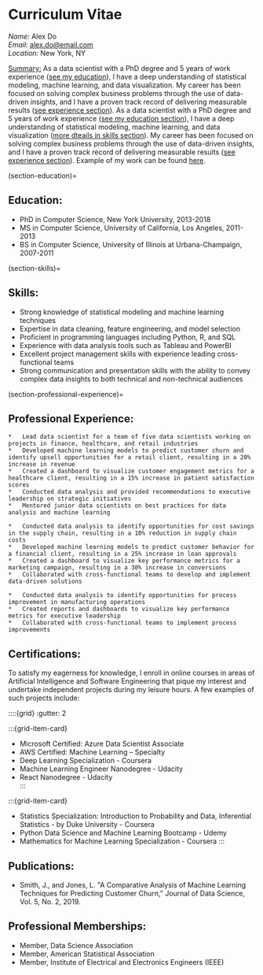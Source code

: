 # Curriculum Vitae

_Name:_ Alex Do   
_Email:_ alex.do@email.com   
_Location:_ New York, NY

<u>Summary:</u>
As a data scientist with a PhD degree and 5 years of work experience ([see my education](#education)), I have a deep understanding of statistical modeling, machine learning, and data visualization. My career has been focused on solving complex business problems through the use of data-driven insights, and I have a proven track record of delivering measurable results ([see experience section](#professional-experience)). As a data scientist with a PhD degree and 5 years of work experience ([see my education section](#education)), I have a deep understanding of statistical modeling, machine learning, and data visualization ([more dteails in skills section](#skills)). My career has been focused on solving complex business problems through the use of data-driven insights, and I have a proven track record of delivering measurable results ([see experience section](#professional-experience)). Example of my work can be found [here](analysis_example.ipynb).

(section-education)=
## Education:
*	PhD in Computer Science, New York University, 2013-2018  
*	MS in Computer Science, University of California, Los   Angeles, 2011-2013
*	BS in Computer Science, University of Illinois at Urbana-Champaign, 2007-2011

(section-skills)=
## Skills:
*	Strong knowledge of statistical modeling and machine learning techniques
*	Expertise in data cleaning, feature engineering, and model selection
*	Proficient in programming languages including Python, R, and SQL
*	Experience with data analysis tools such as Tableau and PowerBI
*	Excellent project management skills with experience leading cross-functional teams
*	Strong communication and presentation skills with the ability to convey complex data insights to both technical and non-technical audiences

(section-professional-experience)=
## Professional Experience:
```{dropdown} **Data Scientist, ABC Corporation, New York, NY, 2018-present**
*	Lead data scientist for a team of five data scientists working on projects in finance, healthcare, and retail industries
*	Developed machine learning models to predict customer churn and identify upsell opportunities for a retail client, resulting in a 20% increase in revenue
*	Created a dashboard to visualize customer engagement metrics for a healthcare client, resulting in a 15% increase in patient satisfaction scores
*	Conducted data analysis and provided recommendations to executive leadership on strategic initiatives
*	Mentored junior data scientists on best practices for data analysis and machine learning
```
```{dropdown} **Data Scientist, XYZ Corporation, Los Angeles, CA, 2016-2018**
*	Conducted data analysis to identify opportunities for cost savings in the supply chain, resulting in a 10% reduction in supply chain costs
*	Developed machine learning models to predict customer behavior for a financial client, resulting in a 25% increase in loan approvals
*	Created a dashboard to visualize key performance metrics for a marketing campaign, resulting in a 30% increase in conversions
*	Collaborated with cross-functional teams to develop and implement data-driven solutions
```
```{dropdown} **Data Analyst, DEF Corporation, Urbana-Champaign, IL, 2011-2016**
*	Conducted data analysis to identify opportunities for process improvement in manufacturing operations
*	Created reports and dashboards to visualize key performance metrics for executive leadership
*	Collaborated with cross-functional teams to implement process improvements
```
## Certifications:
To satisfy my eagerness for knowledge, I enroll in online courses in areas of Artificial Intelligence and Software Engineering that pique my interest and undertake independent projects during my leisure hours. A few examples of such projects include:

::::{grid}
:gutter: 2

:::{grid-item-card}
*	Microsoft Certified: Azure Data Scientist Associate
*	AWS Certified: Machine Learning – Specialty
*	Deep Learning Specialization - Coursera
*	Machine Learning Engineer Nanodegree - Udacity
*	React Nanodegree - Udacity	
:::

:::{grid-item-card} 
*	Statistics Specialization: Introduction to Probability and Data, Inferential Statistics - by Duke University - Coursera
*	Python Data Science and Machine Learning Bootcamp - Udemy
*	Mathematics for Machine Learning Specialization - Coursera
:::

## Publications:
*	Smith, J., and Jones, L. "A Comparative Analysis of Machine Learning Techniques for Predicting Customer Churn," Journal of Data Science, Vol. 5, No. 2, 2019.

## Professional Memberships:
*	Member, Data Science Association
*	Member, American Statistical Association
*	Member, Institute of Electrical and Electronics Engineers (IEEE)
